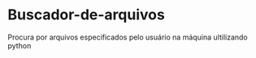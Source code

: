 # Buscador-de-arquivos
Procura por arquivos especificados pelo usuário na máquina ultilizando python
